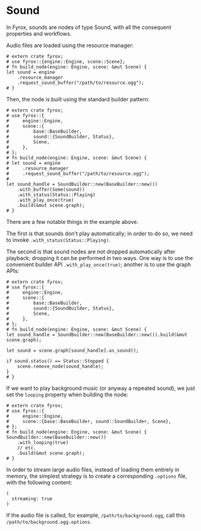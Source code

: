 # Sound

In Fyrox, sounds are nodes of type Sound, with all the consequent properties and workflows.

Audio files are loaded using the resource manager:

```rust,no_run
# extern crate fyrox;
# use fyrox::{engine::Engine, scene::Scene};
# fn build_node(engine: Engine, scene: &mut Scene) {
let sound = engine
    .resource_manager
    .request_sound_buffer("/path/to/resource.ogg");
# }
```

Then, the node is built using the standard builder pattern:

```rust,no_run
# extern crate fyrox;
# use fyrox::{
#     engine::Engine,
#     scene::{
#         base::BaseBuilder,
#         sound::{SoundBuilder, Status},
#         Scene,
#     },
# };
# fn build_node(engine: Engine, scene: &mut Scene) {
# let sound = engine
#     .resource_manager
#     .request_sound_buffer("/path/to/resource.ogg");
#
let sound_handle = SoundBuilder::new(BaseBuilder::new())
    .with_buffer(Some(sound))
    .with_status(Status::Playing)
    .with_play_once(true)
    .build(&mut scene.graph);
# }
```

There are a few notable things in the example above.

The first is that sounds don't play automatically; in order to do so, we need to invoke `.with_status(Status::Playing)`.

The second is that sound nodes are not dropped automatically after playback; dropping it can be performed in two ways. One way is to use the convenient builder API `.with_play_once(true)`; another is to use the graph APIs:

```rust,no_run
# extern crate fyrox;
# use fyrox::{
#     engine::Engine,
#     scene::{
#         base::BaseBuilder,
#         sound::{SoundBuilder, Status},
#         Scene,
#     },
# };
# fn build_node(engine: Engine, scene: &mut Scene) {
let sound_handle = SoundBuilder::new(BaseBuilder::new()).build(&mut scene.graph);

let sound = scene.graph[sound_handle].as_sound();

if sound.status() == Status::Stopped {
    scene.remove_node(sound_handle);
}
# }
```

If we want to play background music (or anyway a repeated sound), we just set the `looping` property when building the node:

```rust,no_run
# extern crate fyrox;
# use fyrox::{
#     engine::Engine,
#     scene::{base::BaseBuilder, sound::SoundBuilder, Scene},
# };
# fn build_node(engine: Engine, scene: &mut Scene) {
SoundBuilder::new(BaseBuilder::new())
    .with_looping(true)
    // etc.
    .build(&mut scene.graph);
# }
```

In order to stream large audio files, instead of loading them entirely in memory, the simplest strategy is to create a corresponding `.options` file, with the following content:

```ron
(
  streaming: true
)
```

If the audio file is called, for example, `/path/to/background.ogg`, call this `/path/to/background.ogg.options`.